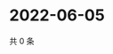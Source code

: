 # 2022-06-05

共 0 条

<!-- BEGIN WEIBO -->
<!-- 最后更新时间 Sun Jun 05 2022 05:12:38 GMT+0800 (China Standard Time) -->

<!-- END WEIBO -->
